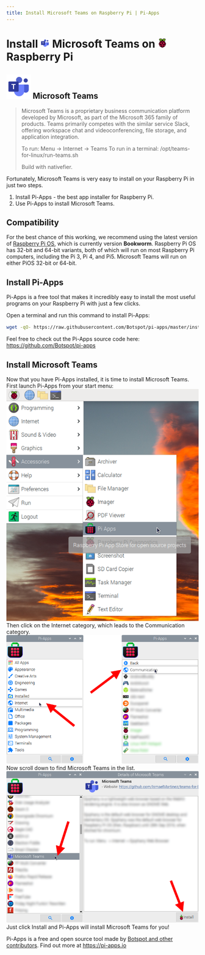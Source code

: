 ```yaml
---
title: Install Microsoft Teams on Raspberry Pi | Pi-Apps
---
```

<div class="simple-install-content content">

# Install <img src="/img/app-icons/Microsoft Teams/icon-64.png" height=24> Microsoft Teams on <img src=/img/other-icons/raspberrypi-icon.svg height=24> Raspberry Pi

## <img src="/img/app-icons/Microsoft Teams/icon-64.png"> Microsoft Teams
> Microsoft Teams is a proprietary business communication platform developed by Microsoft, as part of the Microsoft 365 family of products. 
> Teams primarily competes with the similar service Slack, offering workspace chat and videoconferencing, file storage, and application integration. 
> 
> To run: Menu -> Internet -> Teams
> To run in a terminal: /opt/teams-for-linux/run-teams.sh
> 
> Build with nativefier. 

Fortunately, Microsoft Teams is very easy to install on your Raspberry Pi in just two steps.
1. Install Pi-Apps - the best app installer for Raspberry Pi.
2. Use Pi-Apps to install Microsoft Teams.
</div>
<div class="simple-install-content content">

## Compatibility
For the best chance of this working, we recommend using the latest version of [Raspberry Pi OS](https://www.raspberrypi.com/software/), which is currently version **Bookworm**.
Raspberry Pi OS has 32-bit and 64-bit variants, both of which will run on most Raspberry Pi computers, including the Pi 3, Pi 4, and Pi5.
Microsoft Teams will run on either PiOS 32-bit or 64-bit.
</div>
<div class="simple-install-content content">

## Install Pi-Apps

Pi-Apps is a free tool that makes it incredibly easy to install the most useful programs on your Raspberry Pi with just a few clicks.

Open a terminal and run this command to install Pi-Apps:
```bash
wget -qO- https://raw.githubusercontent.com/Botspot/pi-apps/master/install | bash
```
Feel free to check out the Pi-Apps source code here: https://github.com/Botspot/pi-apps
</div>
<div class="simple-install-content content">

## Install Microsoft Teams

Now that you have Pi-Apps installed, it is time to install Microsoft Teams.
First launch Pi-Apps from your start menu:
<img src="/img/start-menu.png">
Then click on the Internet category, which leads to the Communication category.
<img src="/img/category-selections/Communication.png">
Now scroll down to find Microsoft Teams in the list.
<img src="/img/app-icons/Microsoft Teams/app-selection.png">
Just click Install and Pi-Apps will install Microsoft Teams for you!
</div>
<div class="simple-install-content content">

Pi-Apps is a free and open source tool made by [Botspot and other contributors](/about/#contributors). Find out more at https://pi-apps.io
</div>
